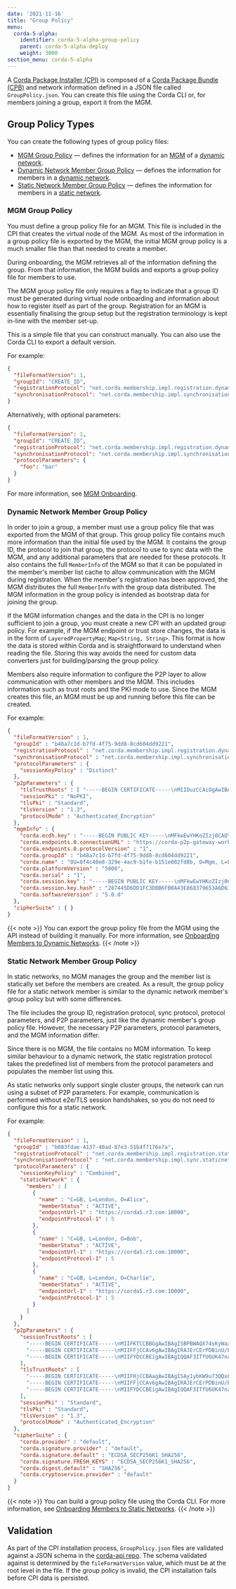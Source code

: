```yaml
---
date: '2021-11-16'
title: "Group Policy"
menu:
  corda-5-alpha:
    identifier: corda-5-alpha-group-policy
    parent: corda-5-alpha-deploy
    weight: 3000
section_menu: corda-5-alpha
---
```

A [Corda Package Installer (CPI)](../introduction/key-concepts.html#corda-package-installer-cpi) is composed of a [Corda Package Bundle (CPB)](../introduction/key-concepts.html#corda-package-bundles-cpbs) and network information defined in a JSON file called `GroupPolicy.json`.
You can create this file using the Corda CLI or, for members joining a group, export it from the MGM.

## Group Policy Types

You can create the following types of group policy files:
* [MGM Group Policy](#mgm-group-policy) — defines the information for an [MGM](../introduction/key-concepts.html#membership-management) of a [dynamic network](../deploying/network-types.html#dynamic-networks).
* [Dynamic Network Member Group Policy](#dynamic-network-member-group-policy) — defines the information for members in a [dynamic network](network-types.html#dynamic-networks).
* [Static Network Member Group Policy](#static-network-member-group-policy) — defines the information for members in a [static network](network-types.html#static-networks).

### MGM Group Policy

You must define a group policy file for an MGM. This file is included in the CPI that creates the virtual node of the MGM.
As most of the information in a group policy file is exported by the MGM, the initial MGM group policy is a much smaller file than that needed to create a member.

During onboarding, the MGM retrieves all of the information defining the group.
From that information, the MGM builds and exports a group policy file for members to use.

The MGM group policy file only requires a flag to indicate that a group ID must be generated during virtual node onboarding and information about how to register itself as part of the group.
Registration for an MGM is essentially finalising the group setup but the registration terminology is kept in-line with the member set-up.

This is a simple file that you can construct manually. You can also use the Corda CLI to export a default version.

For example:

``` json
{
  "fileFormatVersion": 1,
  "groupId": "CREATE_ID",
  "registrationProtocol": "net.corda.membership.impl.registration.dynamic.mgm.MGMRegistrationService",
  "synchronisationProtocol": "net.corda.membership.impl.synchronisation.MgmSynchronisationServiceImpl"
}
```

Alternatively, with optional parameters:
``` json
{
  "fileFormatVersion": 1,
  "groupId": "CREATE_ID",
  "registrationProtocol": "net.corda.membership.impl.registration.dynamic.mgm.MGMRegistrationService",
  "synchronisationProtocol": "net.corda.membership.impl.synchronisation.MgmSynchronisationServiceImpl",
  "protocolParameters": {
    "foo": "bar"
  }
}
```

For more information, see [MGM Onboarding](../deployment-tutorials/membership/mgm-onboarding.html).

### Dynamic Network Member Group Policy

In order to join a group, a member must use a group policy file that was exported from the MGM of that group.
This group policy file contains much more information than the initial file used by the MGM.
It contains the group ID, the protocol to join that group, the protocol to use to sync data with the MGM, and any additional parameters that are needed for these protocols.
It also contains the full `MemberInfo` of the MGM so that it can be populated in the member's member list cache to allow communication with the MGM during registration.
When the member's registration has been approved, the MGM distributes the full `MemberInfo` with the group data distributed.
The MGM information in the group policy is intended as bootstrap data for joining the group.

If the MGM information changes and the data in the CPI is no longer sufficient to join a group, you must create a new CPI with an updated group policy.
For example, if the MGM endpoint or trust store changes, the data is in the form of `LayeredPropertyMap`; `Map<String, String>`. This format is how the data is stored within Corda and is straightforward to understand when reading the file.
Storing this way avoids the need for custom data converters just for building/parsing the group policy.

Members also require information to configure the P2P layer to allow communication with other members and the MGM. This includes information such as trust roots and the PKI mode to use.
Since the MGM creates this file, an MGM must be up and running before this file can be created.

For example:

``` json
{
  "fileFormatVersion" : 1,
  "groupId" : "b48a7c1d-b7fd-4f75-9dd8-8cd604dd9221",
  "registrationProtocol" : "net.corda.membership.impl.registration.dynamic.member.DynamicMemberRegistrationService",
  "synchronisationProtocol" : "net.corda.membership.impl.synchronisation.MemberSynchronisationServiceImpl",
  "protocolParameters" : {
    "sessionKeyPolicy" : "Distinct"
  },
  "p2pParameters" : {
    "tlsTrustRoots" : [ "-----BEGIN CERTIFICATE-----\nMIIDuzCCAiOgAwIBAgIBAjANBgkqhkiG9w0BAQsFADAQMQ4wDAYDVQQGEwVVSyBD\nTjAeFw0yMjA5MjkwODE3MTlaFw0yMjEwMjkwODE3MTlaMBAxDjAMBgNVBAYTBVVL\nIENOMIIBojANBgkqhkiG9w0BAQEFAAOCAY8AMIIBigKCAYEAnUc4VXBpwjv4f6/e\n861AB4+MaBum46M+hkj3V14+RX/zT2vG7ddQtA+p+8urctM+Fg3rvrjCxSGWXR7A\n/K+JuGo1QFG4/t26Tgv2eliwPDZC0dgqofVw4aWCzjFy1PxPEdkdcrteTetE63kT\n/bCPsrgQFSp8bZc3UQhJGXQ+QdEblS3OUEZvn2WPtlWH3eZeb5kI1pmJF3bsdoit\npmsnNkkJ5DEnUEdnI3qXYldyyAEEdEO8rfqpUCtrXSWrKIqW1s8CmgwGeSFPBTyt\nKkwTk+PhFd8QAPnJEQM1PBAZ0dyR3yvb/77HDWf7NnY22W+iu76Jya0nXxe2hJPd\ny1QrxLV2vRAVpm6ZrKhzhqpRV8Jev8ftA2vseCijDieB4LQY8bHKrEgw13NMgAli\n1J5LKvN9q1mWJnwBm7n/1CHYSLpzdBHZPSmzVdS3E/lz/xw7i5rzBiE4/th8KR8r\nmN838dtUYXOPndB72QFyeNtseOdTc/bK615wRwVNQ8QfcBjHAgMBAAGjIDAeMA8G\nA1UdEwEB/wQFMAMBAf8wCwYDVR0PBAQDAgGuMA0GCSqGSIb3DQEBCwUAA4IBgQB/\n0FPRuk1lvV6IoSr4mjBjG0KEB/WhH4aUALJbwYbR0mjxRklX4pKO61SNlRLg5wGn\neO/aWJgkTpz63tu2rhpPGXvIpi7Ik41/qtSlhm6m9izNqAlZ5rWzXj4bpXTjRl/7\nPLpHHBJDRB/GSZTQ65/Kh9XuDsRUrsVegXSwWgcQ4Uh76i7Yuz4VyWu/i4TQjP45\nxhCL2vnIbRoI72LjFE3MoULtJ5UsqJRKplcdo6ukMExDar/Da23xz8W6WfcQrPml\n+HEheubJmL4gC91I8dG6zhIk5XPL6PFK2CzJ6fybI0eHy3lGzUT+WC7VpScG07jt\n597Af3EWKNTFS8rQDabVhEmzDJ0tje/dWbMct53dMgG/h0QDR/JL/bN3fyvFnLyh\ncBzvjL2t1oM51Nl5Y3C0Nufq2OzLjtA02Dw7VtsYZIPQ9yRckJ+OwkxU7bvowsOB\ncuNlSf8i4wLgJqf3hvmUyPl/0i0dVRb5azeL/vv0wul1wfnypRgmG9XCMIFdoiQ=\n-----END CERTIFICATE-----\n" ],
    "sessionPki" : "NoPKI",
    "tlsPki" : "Standard",
    "tlsVersion" : "1.3",
    "protocolMode" : "Authenticated_Encryption"
  },
  "mgmInfo" : {
    "corda.ecdh.key" : "-----BEGIN PUBLIC KEY-----\nMFkwEwYHKoZIzj0CAQYIKoZIzj0DAQcDQgAEakDk0o9I12P7amqv/1WTBVAcgoZ4\nlOFpY3YFXJ68HqNRViXpgWE2mfxtSFSwqeSLoAHei+2WZcWRKYsm8i+HHg==\n-----END PUBLIC KEY-----\n",
    "corda.endpoints.0.connectionURL" : "https://corda-p2p-gateway-worker.mgm-cluster:8080",
    "corda.endpoints.0.protocolVersion" : "1",
    "corda.groupId" : "b48a7c1d-b7fd-4f75-9dd8-8cd604dd9221",
    "corda.name" : "OU=8f4c40e8-329e-4ac9-b1fe-b151e082fd8b, O=Mgm, L=London, C=GB",
    "corda.platformVersion" : "5000",
    "corda.serial" : "1",
    "corda.session.key" : "-----BEGIN PUBLIC KEY-----\nMFkwEwYHKoZIzj0CAQYIKoZIzj0DAQcDQgAEakDk0o9I12P7amqv/1WTBVAcgoZ4\nlOFpY3YFXJ68HqNRViXpgWE2mfxtSFSwqeSLoAHei+2WZcWRKYsm8i+HHg==\n-----END PUBLIC KEY-----\n",
    "corda.session.key.hash" : "287445D6DD1FC3DBB6FB0A43E868379653A6D63694190F09C54F9B605042F485",
    "corda.softwareVersion" : "5.0.0"
  },
  "cipherSuite" : { }
}
```
{{< note >}}
You can export the group policy file from the MGM using the API instead of building it manually. For more information, see [Onboarding Members to Dynamic Networks](../deployment-tutorials/membership/dynamic-onboarding.html).
{{< /note >}}

### Static Network Member Group Policy

​In static networks, no MGM manages the group and the member list is statically set before the members are created.
As a result, the group policy file for a static network member is similar to the dynamic network member's group policy but with some differences.

​The file includes the group ID, registration protocol, sync protocol, protocol parameters, and P2P parameters, just like the dynamic member's group policy file. However, the necessary P2P parameters, protocol parameters, and the MGM information differ.

Since there is no MGM, the file contains no MGM information.
To keep similar behaviour to a dynamic network, the static registration protocol takes the predefined list of members from the protocol parameters and populates the member list using this.

As ​static networks only support single cluster groups, the network can run using a subset of P2P parameters.
For example, communication is performed without e2e/TLS session handshakes, so you do not need to configure this for a static network.

For example:

``` json
{
  "fileFormatVersion" : 1,
  "groupId" : "b083fdae-4137-40ad-87e3-51b4f7176e7a",
  "registrationProtocol" : "net.corda.membership.impl.registration.staticnetwork.StaticMemberRegistrationService",
  "synchronisationProtocol" : "net.corda.membership.impl.sync.staticnetwork.StaticMemberSyncService",
  "protocolParameters" : {
    "sessionKeyPolicy" : "Combined",
    "staticNetwork" : {
      "members" : [
        {
          "name" : "C=GB, L=London, O=Alice",
          "memberStatus" : "ACTIVE",
          "endpointUrl-1" : "https://corda5.r3.com:10000",
          "endpointProtocol-1" : 5
        },
        {
          "name" : "C=GB, L=London, O=Bob",
          "memberStatus" : "ACTIVE",
          "endpointUrl-1" : "https://corda5.r3.com:10000",
          "endpointProtocol-1" : 5
        },
        {
          "name" : "C=GB, L=London, O=Charlie",
          "memberStatus" : "ACTIVE",
          "endpointUrl-1" : "https://corda5.r3.com:10000",
          "endpointProtocol-1" : 5
        }
      ]
    }
  },
  "p2pParameters" : {
    "sessionTrustRoots" : [
      "-----BEGIN CERTIFICATE-----\nMIIFKTCCBBGgAwIBAgISBPBWAQX74sKyWaxrwN9Wyf/4MA0GCSqGSIb3DQEBCwUA\nMDIxCzAJBgNVBAYTAlVTMRYwFAYDVQQKEw1MZXQncyBFbmNyeXB0MQswCQYDVQQD\nEwJSMzAeFw0yMjA1MTMxMTE0NTlaFw0yMjA4MTExMTE0NThaMBQxEjAQBgNVBAMT\nCWNvcmRhLm5ldDCCASIwDQYJKoZIhvcNAQEBBQADggEPADCCAQoCggEBAMqmvfMO\nna/+r0V3d3hpGPz5hesAAJRZjJCjsQr5ly8LodIfcPRSz+p5N8ui6ct8lyOmGLmi\nVzKn6h+On4ilNnd2inIqBRcyFlU4YFyBqq9+FZdR64gEr2CVX8xDz5bMFymLZJoC\nDnKgzq6LAvhQv/2NIkSRuLI09phKhMwQkAzFaOx0Q1kkmNnJYSf81dF1lbTVAAEH\nsxMK+4dGECQCYFsfkrpk4wVBnaIdr7JLsrOHbbdLK8Ks/TxVNw20FOvuKZzR28lF\nZ2roWY7S3s+x6mNZk4zhmTkBFXR747q7IVqj+Un3BU2G5/2TZ6LCJ+8m3WPD+9gz\nMHdfNwDftNqTuMkCAwEAAaOCAlUwggJRMA4GA1UdDwEB/wQEAwIFoDAdBgNVHSUE\nFjAUBggrBgEFBQcDAQYIKwYBBQUHAwIwDAYDVR0TAQH/BAIwADAdBgNVHQ4EFgQU\ntd2w7gkV6EYKUVTrXLPbKNpIc1UwHwYDVR0jBBgwFoAUFC6zF7dYVsuuUAlA5h+v\nnYsUwsYwVQYIKwYBBQUHAQEESTBHMCEGCCsGAQUFBzABhhVodHRwOi8vcjMuby5s\nZW5jci5vcmcwIgYIKwYBBQUHMAKGFmh0dHA6Ly9yMy5pLmxlbmNyLm9yZy8wIwYD\nVR0RBBwwGoIJY29yZGEubmV0gg13d3cuY29yZGEubmV0MEwGA1UdIARFMEMwCAYG\nZ4EMAQIBMDcGCysGAQQBgt8TAQEBMCgwJgYIKwYBBQUHAgEWGmh0dHA6Ly9jcHMu\nbGV0c2VuY3J5cHQub3JnMIIBBgYKKwYBBAHWeQIEAgSB9wSB9ADyAHcA36Veq2iC\nTx9sre64X04+WurNohKkal6OOxLAIERcKnMAAAGAvVf0zgAABAMASDBGAiEA7LTc\nKcc22HaRFQBqt5zCQjdUcuuZCzbDuhYfL7zbeW4CIQC/Jw3uq7nj1XjpPVb8amYO\nZBaIyLtqvfdLpnSvIe+NowB3ACl5vvCeOTkh8FZzn2Old+W+V32cYAr4+U1dJlwl\nXceEAAABgL1X9L0AAAQDAEgwRgIhALp82uqQgsTTSGoQ44obZdgin8eLrUb0fnJX\nuiOEjeIMAiEA4GM7LhToVLb7+EtEoCtkH7Mwr8rsmTV9oXYzjXuWUfQwDQYJKoZI\nhvcNAQELBQADggEBAHMyXmq77uYcC/cvT1QFzZvjrohxeZQHzYWsIho6DfpS8RZd\nN+O1sa4/tjMNN5XSrAY7YJczgBue13YH+Vw9k8hVqJ7vHKSbFbMrF03NgHLfM2rv\nCHPCZCv3zqESdkcNaXNYDykcwpZjmUFV8T2gy8se+3FYfgiDr6lfpUIDF47EaD9S\nIFv3D2+FNNS2VaC2U2Uta1XQkrdkUznq8A4rTY3RTTjlMhXf2OP19eUqsmFKF+5D\nfMTdCNm5Klag/h/ogvYRXxYFvr+4l5hOzK1IJJWoftGi4s1f1pgv/sbi2DXKNPOP\n7oKylBF5li7LtauuKA6rZM3S62LJvt/Y+d5mgaA=\n-----END CERTIFICATE-----\n",
      "-----BEGIN CERTIFICATE-----\nMIIFFjCCAv6gAwIBAgIRAJErCErPDBinU/bWLiWnX1owDQYJKoZIhvcNAQELBQAw\nTzELMAkGA1UEBhMCVVMxKTAnBgNVBAoTIEludGVybmV0IFNlY3VyaXR5IFJlc2Vh\ncmNoIEdyb3VwMRUwEwYDVQQDEwxJU1JHIFJvb3QgWDEwHhcNMjAwOTA0MDAwMDAw\nWhcNMjUwOTE1MTYwMDAwWjAyMQswCQYDVQQGEwJVUzEWMBQGA1UEChMNTGV0J3Mg\nRW5jcnlwdDELMAkGA1UEAxMCUjMwggEiMA0GCSqGSIb3DQEBAQUAA4IBDwAwggEK\nAoIBAQC7AhUozPaglNMPEuyNVZLD+ILxmaZ6QoinXSaqtSu5xUyxr45r+XXIo9cP\nR5QUVTVXjJ6oojkZ9YI8QqlObvU7wy7bjcCwXPNZOOftz2nwWgsbvsCUJCWH+jdx\nsxPnHKzhm+/b5DtFUkWWqcFTzjTIUu61ru2P3mBw4qVUq7ZtDpelQDRrK9O8Zutm\nNHz6a4uPVymZ+DAXXbpyb/uBxa3Shlg9F8fnCbvxK/eG3MHacV3URuPMrSXBiLxg\nZ3Vms/EY96Jc5lP/Ooi2R6X/ExjqmAl3P51T+c8B5fWmcBcUr2Ok/5mzk53cU6cG\n/kiFHaFpriV1uxPMUgP17VGhi9sVAgMBAAGjggEIMIIBBDAOBgNVHQ8BAf8EBAMC\nAYYwHQYDVR0lBBYwFAYIKwYBBQUHAwIGCCsGAQUFBwMBMBIGA1UdEwEB/wQIMAYB\nAf8CAQAwHQYDVR0OBBYEFBQusxe3WFbLrlAJQOYfr52LFMLGMB8GA1UdIwQYMBaA\nFHm0WeZ7tuXkAXOACIjIGlj26ZtuMDIGCCsGAQUFBwEBBCYwJDAiBggrBgEFBQcw\nAoYWaHR0cDovL3gxLmkubGVuY3Iub3JnLzAnBgNVHR8EIDAeMBygGqAYhhZodHRw\nOi8veDEuYy5sZW5jci5vcmcvMCIGA1UdIAQbMBkwCAYGZ4EMAQIBMA0GCysGAQQB\ngt8TAQEBMA0GCSqGSIb3DQEBCwUAA4ICAQCFyk5HPqP3hUSFvNVneLKYY611TR6W\nPTNlclQtgaDqw+34IL9fzLdwALduO/ZelN7kIJ+m74uyA+eitRY8kc607TkC53wl\nikfmZW4/RvTZ8M6UK+5UzhK8jCdLuMGYL6KvzXGRSgi3yLgjewQtCPkIVz6D2QQz\nCkcheAmCJ8MqyJu5zlzyZMjAvnnAT45tRAxekrsu94sQ4egdRCnbWSDtY7kh+BIm\nlJNXoB1lBMEKIq4QDUOXoRgffuDghje1WrG9ML+Hbisq/yFOGwXD9RiX8F6sw6W4\navAuvDszue5L3sz85K+EC4Y/wFVDNvZo4TYXao6Z0f+lQKc0t8DQYzk1OXVu8rp2\nyJMC6alLbBfODALZvYH7n7do1AZls4I9d1P4jnkDrQoxB3UqQ9hVl3LEKQ73xF1O\nyK5GhDDX8oVfGKF5u+decIsH4YaTw7mP3GFxJSqv3+0lUFJoi5Lc5da149p90Ids\nhCExroL1+7mryIkXPeFM5TgO9r0rvZaBFOvV2z0gp35Z0+L4WPlbuEjN/lxPFin+\nHlUjr8gRsI3qfJOQFy/9rKIJR0Y/8Omwt/8oTWgy1mdeHmmjk7j1nYsvC9JSQ6Zv\nMldlTTKB3zhThV1+XWYp6rjd5JW1zbVWEkLNxE7GJThEUG3szgBVGP7pSWTUTsqX\nnLRbwHOoq7hHwg==\n-----END CERTIFICATE-----\n",
      "-----BEGIN CERTIFICATE-----\nMIIFYDCCBEigAwIBAgIQQAF3ITfU6UK47naqPGQKtzANBgkqhkiG9w0BAQsFADA/\nMSQwIgYDVQQKExtEaWdpdGFsIFNpZ25hdHVyZSBUcnVzdCBDby4xFzAVBgNVBAMT\nDkRTVCBSb290IENBIFgzMB4XDTIxMDEyMDE5MTQwM1oXDTI0MDkzMDE4MTQwM1ow\nTzELMAkGA1UEBhMCVVMxKTAnBgNVBAoTIEludGVybmV0IFNlY3VyaXR5IFJlc2Vh\ncmNoIEdyb3VwMRUwEwYDVQQDEwxJU1JHIFJvb3QgWDEwggIiMA0GCSqGSIb3DQEB\nAQUAA4ICDwAwggIKAoICAQCt6CRz9BQ385ueK1coHIe+3LffOJCMbjzmV6B493XC\nov71am72AE8o295ohmxEk7axY/0UEmu/H9LqMZshftEzPLpI9d1537O4/xLxIZpL\nwYqGcWlKZmZsj348cL+tKSIG8+TA5oCu4kuPt5l+lAOf00eXfJlII1PoOK5PCm+D\nLtFJV4yAdLbaL9A4jXsDcCEbdfIwPPqPrt3aY6vrFk/CjhFLfs8L6P+1dy70sntK\n4EwSJQxwjQMpoOFTJOwT2e4ZvxCzSow/iaNhUd6shweU9GNx7C7ib1uYgeGJXDR5\nbHbvO5BieebbpJovJsXQEOEO3tkQjhb7t/eo98flAgeYjzYIlefiN5YNNnWe+w5y\nsR2bvAP5SQXYgd0FtCrWQemsAXaVCg/Y39W9Eh81LygXbNKYwagJZHduRze6zqxZ\nXmidf3LWicUGQSk+WT7dJvUkyRGnWqNMQB9GoZm1pzpRboY7nn1ypxIFeFntPlF4\nFQsDj43QLwWyPntKHEtzBRL8xurgUBN8Q5N0s8p0544fAQjQMNRbcTa0B7rBMDBc\nSLeCO5imfWCKoqMpgsy6vYMEG6KDA0Gh1gXxG8K28Kh8hjtGqEgqiNx2mna/H2ql\nPRmP6zjzZN7IKw0KKP/32+IVQtQi0Cdd4Xn+GOdwiK1O5tmLOsbdJ1Fu/7xk9TND\nTwIDAQABo4IBRjCCAUIwDwYDVR0TAQH/BAUwAwEB/zAOBgNVHQ8BAf8EBAMCAQYw\nSwYIKwYBBQUHAQEEPzA9MDsGCCsGAQUFBzAChi9odHRwOi8vYXBwcy5pZGVudHJ1\nc3QuY29tL3Jvb3RzL2RzdHJvb3RjYXgzLnA3YzAfBgNVHSMEGDAWgBTEp7Gkeyxx\n+tvhS5B1/8QVYIWJEDBUBgNVHSAETTBLMAgGBmeBDAECATA/BgsrBgEEAYLfEwEB\nATAwMC4GCCsGAQUFBwIBFiJodHRwOi8vY3BzLnJvb3QteDEubGV0c2VuY3J5cHQu\nb3JnMDwGA1UdHwQ1MDMwMaAvoC2GK2h0dHA6Ly9jcmwuaWRlbnRydXN0LmNvbS9E\nU1RST09UQ0FYM0NSTC5jcmwwHQYDVR0OBBYEFHm0WeZ7tuXkAXOACIjIGlj26Ztu\nMA0GCSqGSIb3DQEBCwUAA4IBAQAKcwBslm7/DlLQrt2M51oGrS+o44+/yQoDFVDC\n5WxCu2+b9LRPwkSICHXM6webFGJueN7sJ7o5XPWioW5WlHAQU7G75K/QosMrAdSW\n9MUgNTP52GE24HGNtLi1qoJFlcDyqSMo59ahy2cI2qBDLKobkx/J3vWraV0T9VuG\nWCLKTVXkcGdtwlfFRjlBz4pYg1htmf5X6DYO8A4jqv2Il9DjXA6USbW1FzXSLr9O\nhe8Y4IWS6wY7bCkjCWDcRQJMEhg76fsO3txE+FiYruq9RUWhiF1myv4Q6W+CyBFC\nDfvp7OOGAN6dEOM4+qR9sdjoSYKEBpsr6GtPAQw4dy753ec5\n-----END CERTIFICATE-----\n"
    ],
    "tlsTrustRoots" : [
      "-----BEGIN CERTIFICATE-----\nMIIFHjCCBAagAwIBAgISAy1ybKW9u73QQxLAktLHTEQQMA0GCSqGSIb3DQEBCwUA\nMDIxCzAJBgNVBAYTAlVTMRYwFAYDVQQKEw1MZXQncyBFbmNyeXB0MQswCQYDVQQD\nEwJSMzAeFw0yMjA1MTExNTAxMDZaFw0yMjA4MDkxNTAxMDVaMBExDzANBgNVBAMT\nBnIzLmNvbTCCASIwDQYJKoZIhvcNAQEBBQADggEPADCCAQoCggEBAMqmvfMOna/+\nr0V3d3hpGPz5hesAAJRZjJCjsQr5ly8LodIfcPRSz+p5N8ui6ct8lyOmGLmiVzKn\n6h+On4ilNnd2inIqBRcyFlU4YFyBqq9+FZdR64gEr2CVX8xDz5bMFymLZJoCDnKg\nzq6LAvhQv/2NIkSRuLI09phKhMwQkAzFaOx0Q1kkmNnJYSf81dF1lbTVAAEHsxMK\n+4dGECQCYFsfkrpk4wVBnaIdr7JLsrOHbbdLK8Ks/TxVNw20FOvuKZzR28lFZ2ro\nWY7S3s+x6mNZk4zhmTkBFXR747q7IVqj+Un3BU2G5/2TZ6LCJ+8m3WPD+9gzMHdf\nNwDftNqTuMkCAwEAAaOCAk0wggJJMA4GA1UdDwEB/wQEAwIFoDAdBgNVHSUEFjAU\nBggrBgEFBQcDAQYIKwYBBQUHAwIwDAYDVR0TAQH/BAIwADAdBgNVHQ4EFgQUtd2w\n7gkV6EYKUVTrXLPbKNpIc1UwHwYDVR0jBBgwFoAUFC6zF7dYVsuuUAlA5h+vnYsU\nwsYwVQYIKwYBBQUHAQEESTBHMCEGCCsGAQUFBzABhhVodHRwOi8vcjMuby5sZW5j\nci5vcmcwIgYIKwYBBQUHMAKGFmh0dHA6Ly9yMy5pLmxlbmNyLm9yZy8wHQYDVR0R\nBBYwFIIGcjMuY29tggp3d3cucjMuY29tMEwGA1UdIARFMEMwCAYGZ4EMAQIBMDcG\nCysGAQQBgt8TAQEBMCgwJgYIKwYBBQUHAgEWGmh0dHA6Ly9jcHMubGV0c2VuY3J5\ncHQub3JnMIIBBAYKKwYBBAHWeQIEAgSB9QSB8gDwAHYAKXm+8J45OSHwVnOfY6V3\n5b5XfZxgCvj5TV0mXCVdx4QAAAGAs9o+JQAABAMARzBFAiEAi07Xbw6nqHBtGQzN\nLXbCPx68E2xYa9M/ytztzJb96IYCIAiIc9y7u2H510F8AQ1zon7wDQjaTTvL3Ezl\nJBgFK02aAHYAQcjKsd8iRkoQxqE6CUKHXk4xixsD6+tLx2jwkGKWBvYAAAGAs9o+\nZwAABAMARzBFAiEAyO7PeW40ocwt+QqSMZAJHKRe7Ip1kYkjUhabhVQD0CoCIBpD\nqJEJd3UlGIUyxJ44i72xQ6kvn5adfnmJE5Jh8YwPMA0GCSqGSIb3DQEBCwUAA4IB\nAQBRENd2mg7C73zwxAduIDcYaQ+bKaM9+edHBC+h7cDSACdQ1J+AKruWWYOfQJXG\nQvudeDU2W7+kUC/0fq0Ui9cGCQBY+EacFN6261z2jVLtdGwJWRe2pYwIVOdknFet\nMY31Fqih/HToiaX1Fz0qkN0TrdLBsMIZEx3XAiMHbJH4AOrr+V2FpV6GIAZ1A68I\nFkR4W6zPnI7cwjpeLnO6x1A92y5txtNBeBu0DDnbt695J8BVZeJBei0gIVe3y1Xf\n2xPJfCYMCpysD6ADGOmMrahZ4ANfDck27hIDw8GXYDBp8XP7teM7r/OVRJW5MJUK\nxcTyC7ANrJ7GGChxJZUaq0Qu\n-----END CERTIFICATE-----\n",
      "-----BEGIN CERTIFICATE-----\nMIIFFjCCAv6gAwIBAgIRAJErCErPDBinU/bWLiWnX1owDQYJKoZIhvcNAQELBQAw\nTzELMAkGA1UEBhMCVVMxKTAnBgNVBAoTIEludGVybmV0IFNlY3VyaXR5IFJlc2Vh\ncmNoIEdyb3VwMRUwEwYDVQQDEwxJU1JHIFJvb3QgWDEwHhcNMjAwOTA0MDAwMDAw\nWhcNMjUwOTE1MTYwMDAwWjAyMQswCQYDVQQGEwJVUzEWMBQGA1UEChMNTGV0J3Mg\nRW5jcnlwdDELMAkGA1UEAxMCUjMwggEiMA0GCSqGSIb3DQEBAQUAA4IBDwAwggEK\nAoIBAQC7AhUozPaglNMPEuyNVZLD+ILxmaZ6QoinXSaqtSu5xUyxr45r+XXIo9cP\nR5QUVTVXjJ6oojkZ9YI8QqlObvU7wy7bjcCwXPNZOOftz2nwWgsbvsCUJCWH+jdx\nsxPnHKzhm+/b5DtFUkWWqcFTzjTIUu61ru2P3mBw4qVUq7ZtDpelQDRrK9O8Zutm\nNHz6a4uPVymZ+DAXXbpyb/uBxa3Shlg9F8fnCbvxK/eG3MHacV3URuPMrSXBiLxg\nZ3Vms/EY96Jc5lP/Ooi2R6X/ExjqmAl3P51T+c8B5fWmcBcUr2Ok/5mzk53cU6cG\n/kiFHaFpriV1uxPMUgP17VGhi9sVAgMBAAGjggEIMIIBBDAOBgNVHQ8BAf8EBAMC\nAYYwHQYDVR0lBBYwFAYIKwYBBQUHAwIGCCsGAQUFBwMBMBIGA1UdEwEB/wQIMAYB\nAf8CAQAwHQYDVR0OBBYEFBQusxe3WFbLrlAJQOYfr52LFMLGMB8GA1UdIwQYMBaA\nFHm0WeZ7tuXkAXOACIjIGlj26ZtuMDIGCCsGAQUFBwEBBCYwJDAiBggrBgEFBQcw\nAoYWaHR0cDovL3gxLmkubGVuY3Iub3JnLzAnBgNVHR8EIDAeMBygGqAYhhZodHRw\nOi8veDEuYy5sZW5jci5vcmcvMCIGA1UdIAQbMBkwCAYGZ4EMAQIBMA0GCysGAQQB\ngt8TAQEBMA0GCSqGSIb3DQEBCwUAA4ICAQCFyk5HPqP3hUSFvNVneLKYY611TR6W\nPTNlclQtgaDqw+34IL9fzLdwALduO/ZelN7kIJ+m74uyA+eitRY8kc607TkC53wl\nikfmZW4/RvTZ8M6UK+5UzhK8jCdLuMGYL6KvzXGRSgi3yLgjewQtCPkIVz6D2QQz\nCkcheAmCJ8MqyJu5zlzyZMjAvnnAT45tRAxekrsu94sQ4egdRCnbWSDtY7kh+BIm\nlJNXoB1lBMEKIq4QDUOXoRgffuDghje1WrG9ML+Hbisq/yFOGwXD9RiX8F6sw6W4\navAuvDszue5L3sz85K+EC4Y/wFVDNvZo4TYXao6Z0f+lQKc0t8DQYzk1OXVu8rp2\nyJMC6alLbBfODALZvYH7n7do1AZls4I9d1P4jnkDrQoxB3UqQ9hVl3LEKQ73xF1O\nyK5GhDDX8oVfGKF5u+decIsH4YaTw7mP3GFxJSqv3+0lUFJoi5Lc5da149p90Ids\nhCExroL1+7mryIkXPeFM5TgO9r0rvZaBFOvV2z0gp35Z0+L4WPlbuEjN/lxPFin+\nHlUjr8gRsI3qfJOQFy/9rKIJR0Y/8Omwt/8oTWgy1mdeHmmjk7j1nYsvC9JSQ6Zv\nMldlTTKB3zhThV1+XWYp6rjd5JW1zbVWEkLNxE7GJThEUG3szgBVGP7pSWTUTsqX\nnLRbwHOoq7hHwg==\n-----END CERTIFICATE-----\n",
      "-----BEGIN CERTIFICATE-----\nMIIFYDCCBEigAwIBAgIQQAF3ITfU6UK47naqPGQKtzANBgkqhkiG9w0BAQsFADA/\nMSQwIgYDVQQKExtEaWdpdGFsIFNpZ25hdHVyZSBUcnVzdCBDby4xFzAVBgNVBAMT\nDkRTVCBSb290IENBIFgzMB4XDTIxMDEyMDE5MTQwM1oXDTI0MDkzMDE4MTQwM1ow\nTzELMAkGA1UEBhMCVVMxKTAnBgNVBAoTIEludGVybmV0IFNlY3VyaXR5IFJlc2Vh\ncmNoIEdyb3VwMRUwEwYDVQQDEwxJU1JHIFJvb3QgWDEwggIiMA0GCSqGSIb3DQEB\nAQUAA4ICDwAwggIKAoICAQCt6CRz9BQ385ueK1coHIe+3LffOJCMbjzmV6B493XC\nov71am72AE8o295ohmxEk7axY/0UEmu/H9LqMZshftEzPLpI9d1537O4/xLxIZpL\nwYqGcWlKZmZsj348cL+tKSIG8+TA5oCu4kuPt5l+lAOf00eXfJlII1PoOK5PCm+D\nLtFJV4yAdLbaL9A4jXsDcCEbdfIwPPqPrt3aY6vrFk/CjhFLfs8L6P+1dy70sntK\n4EwSJQxwjQMpoOFTJOwT2e4ZvxCzSow/iaNhUd6shweU9GNx7C7ib1uYgeGJXDR5\nbHbvO5BieebbpJovJsXQEOEO3tkQjhb7t/eo98flAgeYjzYIlefiN5YNNnWe+w5y\nsR2bvAP5SQXYgd0FtCrWQemsAXaVCg/Y39W9Eh81LygXbNKYwagJZHduRze6zqxZ\nXmidf3LWicUGQSk+WT7dJvUkyRGnWqNMQB9GoZm1pzpRboY7nn1ypxIFeFntPlF4\nFQsDj43QLwWyPntKHEtzBRL8xurgUBN8Q5N0s8p0544fAQjQMNRbcTa0B7rBMDBc\nSLeCO5imfWCKoqMpgsy6vYMEG6KDA0Gh1gXxG8K28Kh8hjtGqEgqiNx2mna/H2ql\nPRmP6zjzZN7IKw0KKP/32+IVQtQi0Cdd4Xn+GOdwiK1O5tmLOsbdJ1Fu/7xk9TND\nTwIDAQABo4IBRjCCAUIwDwYDVR0TAQH/BAUwAwEB/zAOBgNVHQ8BAf8EBAMCAQYw\nSwYIKwYBBQUHAQEEPzA9MDsGCCsGAQUFBzAChi9odHRwOi8vYXBwcy5pZGVudHJ1\nc3QuY29tL3Jvb3RzL2RzdHJvb3RjYXgzLnA3YzAfBgNVHSMEGDAWgBTEp7Gkeyxx\n+tvhS5B1/8QVYIWJEDBUBgNVHSAETTBLMAgGBmeBDAECATA/BgsrBgEEAYLfEwEB\nATAwMC4GCCsGAQUFBwIBFiJodHRwOi8vY3BzLnJvb3QteDEubGV0c2VuY3J5cHQu\nb3JnMDwGA1UdHwQ1MDMwMaAvoC2GK2h0dHA6Ly9jcmwuaWRlbnRydXN0LmNvbS9E\nU1RST09UQ0FYM0NSTC5jcmwwHQYDVR0OBBYEFHm0WeZ7tuXkAXOACIjIGlj26Ztu\nMA0GCSqGSIb3DQEBCwUAA4IBAQAKcwBslm7/DlLQrt2M51oGrS+o44+/yQoDFVDC\n5WxCu2+b9LRPwkSICHXM6webFGJueN7sJ7o5XPWioW5WlHAQU7G75K/QosMrAdSW\n9MUgNTP52GE24HGNtLi1qoJFlcDyqSMo59ahy2cI2qBDLKobkx/J3vWraV0T9VuG\nWCLKTVXkcGdtwlfFRjlBz4pYg1htmf5X6DYO8A4jqv2Il9DjXA6USbW1FzXSLr9O\nhe8Y4IWS6wY7bCkjCWDcRQJMEhg76fsO3txE+FiYruq9RUWhiF1myv4Q6W+CyBFC\nDfvp7OOGAN6dEOM4+qR9sdjoSYKEBpsr6GtPAQw4dy753ec5\n-----END CERTIFICATE-----\n"
    ],
    "sessionPki" : "Standard",
    "tlsPki" : "Standard",
    "tlsVersion" : "1.3",
    "protocolMode" : "Authenticated_Encryption"
  },
  "cipherSuite" : {
    "corda.provider" : "default",
    "corda.signature.provider" : "default",
    "corda.signature.default" : "ECDSA_SECP256K1_SHA256",
    "corda.signature.FRESH_KEYS" : "ECDSA_SECP256K1_SHA256",
    "corda.digest.default" : "SHA256",
    "corda.cryptoservice.provider" : "default"
  }
}

```

{{< note >}}
You can build a group policy file using the Corda CLI. For more information, see [Onboarding Members to Static Networks](../deployment-tutorials/membership/static-onboarding.html).
{{< /note >}}

## Validation

As part of the CPI installation process, `GroupPolicy.json` files are validated against a JSON schema in the [corda-api repo](https://github.com/corda/corda-api/tree/release/os/5.0/data/membership-schema/src/main/resources/net/corda/schema/membership/group/policy).
The schema validated against is determined by the `fileFormatVersion` value, which must be at the root level in the file.
If the group policy is invalid, the CPI installation fails before CPI data is persisted.

